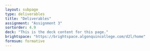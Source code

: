 ```yaml
---
layout: subpage
type: deliverables
title: "Deliverables"
assignment: "Assignment 3"
sortorder: 4.9
deck: "This is the deck content for this page."
brightspace: "https://brightspace.algonquincollege.com/d2l/home"
formsum: formative
---
```

